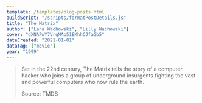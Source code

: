 ```yaml
---
template: /templates/blog-posts.html
buildScript: "/scripts/formatPostDetails.js"
title: "The Matrix"
author: ["Lana Wachowski", "Lilly Wachowski"]
cover: "dXNAPwY7VrqMAo51EKhhCJfaGb5"
dateCreated: "2021-01-01"
dataTag: ["movie"]
year: "1999"
---
```


> Set in the 22nd century, The Matrix tells the story of a computer hacker who joins a group of underground insurgents fighting the vast and powerful computers who now rule the earth.
>
> Source: TMDB
